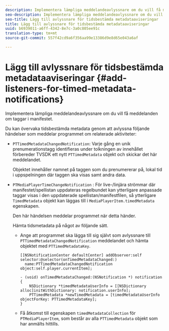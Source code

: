 ```yaml
---
description: Implementera lämpliga meddelandeavlyssnare om du vill få meddelanden om taggar i manifestet.
seo-description: Implementera lämpliga meddelandeavlyssnare om du vill få meddelanden om taggar i manifestet.
seo-title: Lägg till avlyssnare för tidsbestämda metadataaviseringar
title: Lägg till avlyssnare för tidsbestämda metadataaviseringar
uuid: b6939011-a6ff-4342-8e7c-3a0c805ee91c
translation-type: tm+mt
source-git-commit: 557f42cd9a6f356aa99e13386d9e8d65e043a6af

---
```



# Lägg till avlyssnare för tidsbestämda metadataaviseringar {#add-listeners-for-timed-metadata-notifications}

Implementera lämpliga meddelandeavlyssnare om du vill få meddelanden om taggar i manifestet.

Du kan övervaka tidsbestämda metadata genom att avlyssna följande händelser som meddelar programmet om relaterade aktiviteter:

* `PTTimedMetadataChangedNotification`: Varje gång en unik prenumerationstagg identifieras under tolkningen av innehållet förbereder TVSDK ett nytt `PTTimedMetadata` objekt och skickar det här meddelandet.

   Objektet innehåller namnet på taggen som du prenumererar på, lokal tid i uppspelningen där taggen ska visas samt andra data.

* `PTMediaPlayerTimeChangeNotification` : För live-/linjära strömmar där manifestet/spellistan uppdateras regelbundet kan ytterligare anpassade taggar visas i den uppdaterade spellistan/manifestfilen, så ytterligare `TimedMetadata` objekt kan läggas till i `MediaPlayerItem.timedMetadata` egenskapen.

   Den här händelsen meddelar programmet när detta händer.

   Hämta tidsmetadata på något av följande sätt.

   * Ange att programmet ska lägga till sig självt som avlyssnare till `PTTimedMetadataChangedNotification` meddelandet och hämta objektet med `PTTimedMetadataKey`.

      ```
      [[NSNotificationCenter defaultCenter] addObserver:self selector:@selector(onTimedMetadataChanged:)  
        name:PTTimedMetadataChangedNotification object:self.player.currentItem]; 
      
      - (void) onTimedMetadataChanged:(NSNotification *) notification { 
          NSDictionary *timedMetadataUserInfo = [[NSDictionary alloc]initWithDictionary: notification.userInfo]; 
          PTTimedMetadata *newTimedMetadata = [timedMetadataUserInfo objectForKey: PTTimedMetadataKey]; 
      }
      ```

   * Få åtkomst till egenskapen `timedMetadataCollection` för `PTMediaPlayerItem`, som består av alla `PTTimedMetadata` objekt som har anmälts hittills.